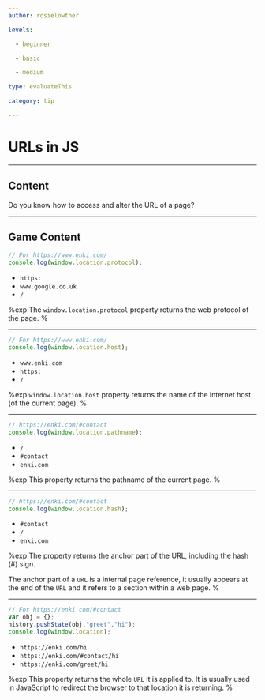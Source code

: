 ```yaml
---
author: rosielowther

levels:

  - beginner

  - basic

  - medium

type: evaluateThis

category: tip

---
```

# URLs in JS

---
## Content

Do you know how to access and
alter the URL of a page?

---
## Game Content

```javascript
// For https://www.enki.com/
console.log(window.location.protocol);
```

* `https:`
* `www.google.co.uk`
* `/`

%exp
The `window.location.protocol` property returns the web protocol of the page.
%

---

```javascript
// For https://www.enki.com/
console.log(window.location.host);
```

* `www.enki.com`
* `https:`
* `/`

%exp
`window.location.host` property returns the name of the internet host (of the current page).
%

---

```javascript
// https://enki.com/#contact
console.log(window.location.pathname);
```

* `/`
* `#contact`
* `enki.com`

%exp
This property returns the pathname of the current page.
%

---

```javascript
// https://enki.com/#contact
console.log(window.location.hash);
```

* `#contact`
* `/`
* `enki.com`

%exp
The property returns the anchor part of the URL, including the hash (#) sign.

The anchor part of a `URL` is a internal page reference, it usually appears at the end of the `URL` and it refers to a section within a web page.
%

---

```javascript
// For https://enki.com/#contact
var obj = {};
history.pushState(obj,"greet","hi");
console.log(window.location);
```

* `https://enki.com/hi`
* `https://enki.com/#contact/hi`
* `https://enki.com/greet/hi`

%exp
This property returns the whole `URL` it is applied to. It is usually used in JavaScript to redirect the browser to that location it is returning.
%
 
